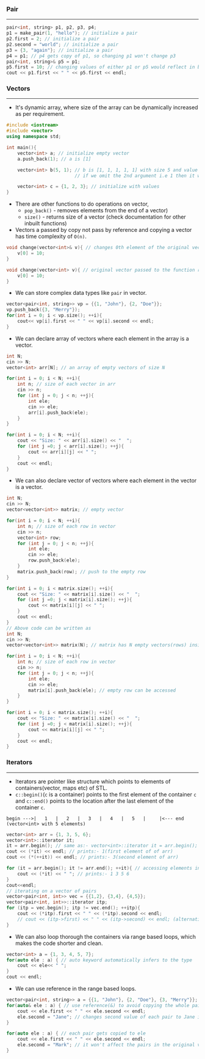### Pair
--------------
```cpp
pair<int, string> p1, p2, p3, p4;
p1 = make_pair(1, "hello"); // initialize a pair
p2.first = 2; // initialize a pair
p2.second = "world"; // initialize a pair
p3 = {3, "again"}; // initialize a pair
p4 = p1; // p4 gets copy of p1, so changing p1 won't change p3
pair<int, string>& p5 = p1;
p5.first = 10; // changing values of either p1 or p5 would reflect in both p1 and p5
cout << p1.first << " " << p5.first << endl;
```
### Vectors
----------------
* It's dynamic array, where size of the array can be dynamically increased as per requirement.
```cpp
#include <iostream>
#include <vector>
using namespace std;

int main(){
    vector<int> a; // initialize empty vector
    a.push_back(1); // a is [1]

    vector<int> b(5, 1); // b is [1, 1, 1, 1, 1] with size 5 and value 1 for each element
                         // if we omit the 2nd argument i.e 1 then it will be filled with 0(default value)

    vector<int> c = {1, 2, 3}; // initialize with values
}
```
* There are other functions to do operations on vector, 
  * `pop_back()` - removes elements from the end of a vector)
  * `size()` - returns size of a vector
  (check documentation for other inbuilt functions)
* Vectors a passed by copy not pass by reference and copying a vector has time complexity of `O(n)`.
```cpp
void change(vector<int>& v){ // changes 0th element of the original vector v passed to the function
    v[0] = 10;
}

void change(vector<int> v){ // original vector passed to the function remains unaffected
    v[0] = 10;
}
```
* We can store complex data types like `pair` in vector.
```cpp
vector<pair<int, string>> vp = {{1, "John"}, {2, "Doe"}};
vp.push_back({3, "Merry"});
for(int i = 0; i < vp.size(); ++i){
    cout<< vp[i].first << " " << vp[i].second << endl;
}
```
* We can declare array of vectors where each element in the array is a vector.
```cpp
int N;
cin >> N;
vector<int> arr[N]; // an array of empty vectors of size N

for(int i = 0; i < N; ++i){
    int n; // size of each vector in arr
    cin >> n;
    for (int j = 0; j < n; ++j){
        int ele;
        cin >> ele;
        arr[i].push_back(ele);
    }
}

for(int i = 0; i < N; ++i){
    cout << "Size: " << arr[i].size() << "  ";
    for (int j =0; j < arr[i].size(); ++j){
        cout << arr[i][j] << " ";
    }
    cout << endl;
}
```
* We can also declare vector of vectors where each element in the vector is a vector.
```cpp
int N;
cin >> N;
vector<vector<int>> matrix; // empty vector

for(int i = 0; i < N; ++i){
    int n; // size of each row in vector
    cin >> n;
    vector<int> row;
    for (int j = 0; j < n; ++j){
        int ele;
        cin >> ele;
        row.push_back(ele);
    }
    matrix.push_back(row); // push to the empty row
}

for(int i = 0; i < matrix.size(); ++i){
    cout << "Size: " << matrix[i].size() << "  ";
    for (int j =0; j < matrix[i].size(); ++j){
        cout << matrix[i][j] << " ";
    }
    cout << endl;
}
// Above code can be written as
int N;
cin >> N;
vector<vector<int>> matrix(N); // matrix has N empty vectors(rows) inside

for(int i = 0; i < N; ++i){
    int n; // size of each row in vector
    cin >> n;
    for (int j = 0; j < n; ++j){
        int ele;
        cin >> ele;
        matrix[i].push_back(ele); // empty row can be accessed 
    }
}

for(int i = 0; i < matrix.size(); ++i){
    cout << "Size: " << matrix[i].size() << "  ";
    for (int j =0; j < matrix[i].size(); ++j){
        cout << matrix[i][j] << " ";
    }
    cout << endl;
}
```
### Iterators
-----------------
* Iterators are pointer like structure which points to elements of containers(vector, maps etc) of STL.
* `c::begin()`(`c` is a container) points to the first element of the container `c` and `c::end()` points to the location after the last element of the container `c`.
```
begin --->|   1   |   2   |   3   |   4   |   5   |     |<--- end (vector<int> with 5 elements)
```
```cpp
vector<int> arr = {1, 3, 5, 6};
vector<int>::iterator it;
it = arr.begin(); // same as:- vector<int>::iterator it = arr.begin();
cout << (*it) << endl; // prints:- 1(first element of of arr)
cout << (*(++it)) << endl; // prints:- 3(second element of arr)

for (it = arr.begin(); it != arr.end(); ++it){ // accessing elements in loop with iterators
    cout << (*it) << " "; // prints:- 1 3 5 6
}
cout<<endl;
// iterating on a vector of pairs
vector<pair<int, int>> vec = {{1,2}, {3,4}, {4,5}};
vector<pair<int, int>>::iterator itp;
for (itp = vec.begin(); itp != vec.end(); ++itp){ 
    cout << (*itp).first << " " << (*itp).second << endl;
    // cout << (itp->first) << " " << (itp->second) << endl; (alternative syntax)
}
```
* We can also loop thorough the containers via range based loops, which makes the code shorter and clean.
```cpp
vector<int> a = {1, 3, 4, 5, 7};
for(auto ele : a) { // auto keyword automatically infers to the type
    cout << ele<< " ";
}
cout << endl;
```
* We can use reference in the range based loops.
```cpp
vector<pair<int, string>> a = {{1, "John"}, {2, "Doe"}, {3, "Merry"}};
for(auto& ele : a) { // use reference(&) to avoid copying the whole pair
    cout << ele.first << " " << ele.second << endl;
    ele.second = "Jane"; // changes second value of each pair to Jane in the original vector
}

for(auto ele : a) { // each pair gets copied to ele
    cout << ele.first << " " << ele.second << endl;
    ele.second = "Mark"; // it won't affect the pairs in the original vector
}
```

